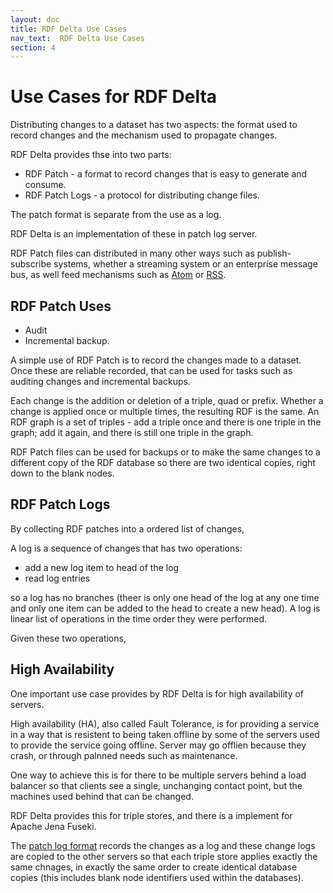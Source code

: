 ```yaml
---
layout: doc
title: RDF Delta Use Cases
nav_text:  RDF Delta Use Cases
section: 4
---
```


# Use Cases for RDF Delta

Distributing changes to a dataset has two aspects: the format used to
record changes and the mechanism used to propagate changes.

RDF Delta provides thse into two parts:

* RDF Patch - a format to record changes that is easy to generate and consume.
* RDF Patch Logs - a protocol for distributing change files.

The patch format is separate from the use as a log.

RDF Delta is an implementation of these in patch log server.

RDF Patch files can distributed in many other ways such as
publish-subscribe systems, whether a streaming system or an enterprise
message bus, as well feed mechanisms such as
[Atom](https://tools.ietf.org/html/rfc4287) or
[RSS](https://en.wikipedia.org/wiki/RSS).

## RDF Patch Uses

* Audit
* Incremental backup.

A simple use of RDF Patch is to record the changes made to a dataset.
Once these are reliable recorded, that can be used for tasks such as
auditing changes and incremental backups.

Each change is the addition or deletion of a triple, quad or prefix.
Whether a change is applied once or multiple times, the resulting RDF is
the same.  An RDF graph is a set of triples - add a triple once and there
is one triple in the graph; add it again, and there is still one triple
in the graph.
 
RDF Patch files can be used for backups or to make the same changes to a
different copy of the RDF database so there are two identical copies,
right down to the blank nodes.

## RDF Patch Logs

By collecting RDF patches into a ordered list of changes, 

A log is a sequence of changes that has two operations:

* add a new log item to head of the log
* read log entries

so a log has no branches (theer is only one head of the log at any one
time and only one item can be added to the head to create a new head). A
log is linear list of operations in the time order they were performed.

Given these two operations, 

## High Availability

One important use case provides by RDF Delta is for high availability of
servers.

High availability (HA), also called Fault Tolerance, is for providing a
service in a way that is resistent to being taken offline by some of the servers
used to provide the service going offline. Server may go offlien because
they crash, or through palnned needs such as maintenance. 

One way to achieve this is for there to be multiple servers behind a
load balancer so that clients see a single, unchanging contact point,
but the machines used behind that can be changed.

RDF Delta provides this for triple stores, and there is a implement for
Apache Jena Fuseki.

The [patch log format](rdf-patch-logs.html) records the changes as a log
and these change logs are copied to the other servers so that each
triple store applies exactly the same chnages, in exactly the same order
to create identical database copies (this includes blank node
identifiers used within the databases).
